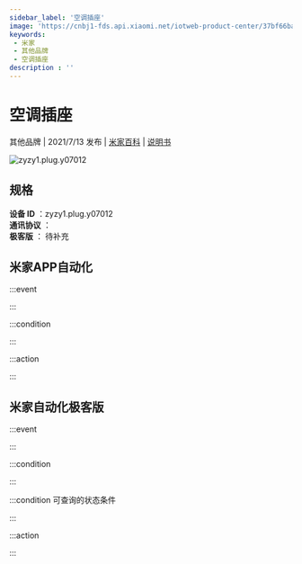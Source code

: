 ```yaml
---
sidebar_label: '空调插座'
image: 'https://cnbj1-fds.api.xiaomi.net/iotweb-product-center/37bf66ba677053528208688eb2777ab0_1625126011989.png?GalaxyAccessKeyId=AKVGLQWBOVIRQ3XLEW&Expires=9223372036854775807&Signature=PevDF4SdcnZVsTvvWJauyTcHUI4='
keywords: 
 - 米家
 - 其他品牌
 - 空调插座
description : ''
---
```

# 空调插座

其他品牌 | 2021/7/13 发布 | [米家百科](https://home.mi.com/webapp/content/baike/product/index.html?model=zyzy1.plug.y07012) | [说明书](https://home.mi.com/views/introduction.html?model=zyzy1.plug.y07012&region=cn)

![zyzy1.plug.y07012](https://cnbj1-fds.api.xiaomi.net/iotweb-product-center/37bf66ba677053528208688eb2777ab0_1625126011989.png?GalaxyAccessKeyId=AKVGLQWBOVIRQ3XLEW&Expires=9223372036854775807&Signature=PevDF4SdcnZVsTvvWJauyTcHUI4=)

## 规格  
> 
**设备 ID** ：zyzy1.plug.y07012  
**通讯协议** ：  
**极客版**  ： 待补充 


## 米家APP自动化  

:::event  

:::

:::condition  

:::

:::action   

:::

## 米家自动化极客版  

:::event  

:::

:::condition  

:::

:::condition 可查询的状态条件  

:::

:::action  

:::

        
